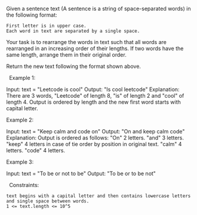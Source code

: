 Given a sentence text (A sentence is a string of space-separated words) in the following format:


	First letter is in upper case.
	Each word in text are separated by a single space.


Your task is to rearrange the words in text such that all words are rearranged in an increasing order of their lengths. If two words have the same length, arrange them in their original order.

Return the new text following the format shown above.

 
Example 1:

Input: text = "Leetcode is cool"
Output: "Is cool leetcode"
Explanation: There are 3 words, "Leetcode" of length 8, "is" of length 2 and "cool" of length 4.
Output is ordered by length and the new first word starts with capital letter.


Example 2:

Input: text = "Keep calm and code on"
Output: "On and keep calm code"
Explanation: Output is ordered as follows:
"On" 2 letters.
"and" 3 letters.
"keep" 4 letters in case of tie order by position in original text.
"calm" 4 letters.
"code" 4 letters.


Example 3:

Input: text = "To be or not to be"
Output: "To be or to be not"


 
Constraints:


	text begins with a capital letter and then contains lowercase letters and single space between words.
	1 <= text.length <= 10^5

